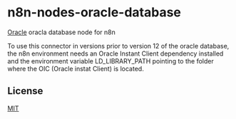 # n8n-nodes-oracle-database

[Oracle](https://docs.oracle.com/en/database/oracle/oracle-database/) oracla database node for n8n

To use this connector in versions prior to version 12 of the oracle database, the n8n environment needs an Oracle Instant Client dependency installed and the environment variable LD_LIBRARY_PATH pointing to the folder where the OIC (Oracle instat Client) is located.

## License

[MIT](https://github.com/matheuspeluchi/n8n-nodes-oracle-database/blob/main/LICENSE.md)
